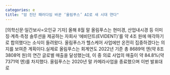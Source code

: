 ```yaml
---
categories: e
title: "암 진단 패러다임 바꾼 ‘올림푸스’ AI로 새 시대 연다"
---
```

[의학신문·일간보사=오인규 기자] 올해 8월 말 올림푸스는 현미경, 산업내시경 등 이미징·계측·측정 솔루션을 제공하는 자회사 ‘에비던트(EVIDENT)’를 약 4조 원에 매각하기로 합의했다는 소식이 들려왔다. 올림푸스가 헬스케어 사업에만 온전히 집중하겠다는 의지를 보여준 계획이다.실제로 올림푸스는 회계연도 2022년 기준 총 8689억 엔(약 8조 3808억 원)의 연간 글로벌 매출을 달성했는데, 이 중 의료 사업의 매출이 약 84.8%(약 7371억 엔)를 차지했다. 올림푸스는 2020년 말 카메라사업을 종료했으며 이번 발표대로
